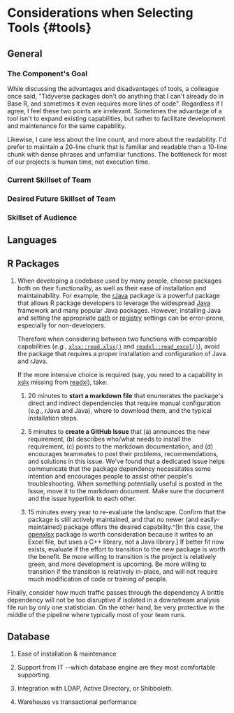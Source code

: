Considerations when Selecting Tools {#tools}
====================================

General
------------------------------------

### The Component's Goal

While discussing the advantages and disadvantages of tools, a colleague once said, "Tidyverse packages don't do anything that I can't already do in Base R, and sometimes it even requires more lines of code".  Regardless if I agree, I feel these two points are irrelevant.  Sometimes the advantage of a tool isn't to expand existing capabilities, but rather to facilitate development and maintenance for the same capability.

Likewise, I care less about the line count, and more about the readability.  I'd prefer to maintain a 20-line chunk that is familiar and readable than a 10-line chunk with dense phrases and unfamiliar functions.  The bottleneck for most of our projects is human time, not execution time.

### Current Skillset of Team

### Desired Future Skillset of Team

### Skillset of Audience

Languages
------------------------------------

R Packages
------------------------------------

1. When developing a codebase used by many people, choose packages both on their functionality, as well as their ease of installation and maintainability.  For example, the [rJava](https://CRAN.R-project.org/package=rJava) package is a powerful package that allows R package developers to leverage the widespread [Java](https://www.java.com/en/) framework and many popular Java packages.  However, installing Java and setting the appropriate [path](https://en.wikipedia.org/wiki/PATH_(variable)) or [registry](https://en.wikipedia.org/wiki/Windows_Registry) settings can be error-prone, especially for non-developers.  

    Therefore when considering between two functions with comparable capabilities (*e.g.*, [`xlsx::read.xlsx()`](https://CRAN.R-project.org/package=xlsx) and [`readxl::read_excel()`](https://readxl.tidyverse.org/reference/read_excel.html)), avoid the package that requires a proper installation and configuration of Java and rJava.
    
    If the more intensive choice is required (say, you need to a capability in [xslx](https://CRAN.R-project.org/package=xlsx) missing from [readxl](https://readxl.tidyverse.org/)), take:
    
    1. 20 minutes to **start a markdown file** that enumerates the package's direct and indirect dependencies that require manual configuration (*e.g.*, rJava and Java), where to download them, and the typical installation steps.
    
    1. 5 minutes to **create a GitHub Issue** that (a) announces the new requirement, (b) describes who/what needs to install the requirement, (c) points to the markdown documentation, and (d) encourages teammates to post their problems, recommendations, and solutions in this issue.  We've found that a dedicated Issue helps communicate that the package dependency necessitates some intention and encourages people to assist other people's troubleshooting.  When something potentially useful is posted in the Issue, move it to the markdown document.  Make sure the document and the issue hyperlink to each other.
    
    1. 15 minutes every year to re-evaluate the landscape.  Confirm that the package is still actively maintained, and that no newer (and easily- maintained) package offers the desired capability.^[In this case, the [openxlsx](https://ycphs.github.io/openxlsx) package is worth consideration because it writes to an Excel file, but uses a C++ library, not a Java library.]  If better fit now exists, evaluate if the effort to transition to the new package is worth the benefit.  Be more willing to transition is the project is relatively green, and more development is upcoming.  Be more willing to transition if the transition is relatively in-place, and will not require much modification of code or training of people.
    
Finally, consider how much traffic passes through the dependency  A brittle dependency will not be too disruptive if isolated in a downstream analysis file run by only one statistician. On the other hand, be very protective in the middle of the pipeline where typically most of your team runs.

Database
------------------------------------

1. Ease of installation & maintenance

1. Support from IT --which database engine are they most comfortable supporting.

1. Integration with LDAP, Active Directory, or Shibboleth.

1. Warehouse vs transactional performance
